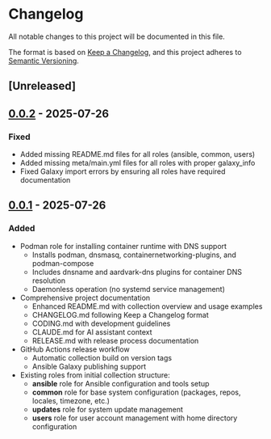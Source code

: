 # Changelog

All notable changes to this project will be documented in this file.

The format is based on [Keep a Changelog](https://keepachangelog.com/en/1.0.0/),
and this project adheres to [Semantic Versioning](https://semver.org/spec/v2.0.0.html).

## [Unreleased]

## [0.0.2] - 2025-07-26

### Fixed
- Added missing README.md files for all roles (ansible, common, users)
- Added missing meta/main.yml files for all roles with proper galaxy_info
- Fixed Galaxy import errors by ensuring all roles have required documentation

## [0.0.1] - 2025-07-26

### Added
- Podman role for installing container runtime with DNS support
  - Installs podman, dnsmasq, containernetworking-plugins, and podman-compose
  - Includes dnsname and aardvark-dns plugins for container DNS resolution
  - Daemonless operation (no systemd service management)
- Comprehensive project documentation
  - Enhanced README.md with collection overview and usage examples
  - CHANGELOG.md following Keep a Changelog format
  - CODING.md with development guidelines
  - CLAUDE.md for AI assistant context
  - RELEASE.md with release process documentation
- GitHub Actions release workflow
  - Automatic collection build on version tags
  - Ansible Galaxy publishing support
- Existing roles from initial collection structure:
  - **ansible** role for Ansible configuration and tools setup
  - **common** role for base system configuration (packages, repos, locales, timezone, etc.)
  - **updates** role for system update management
  - **users** role for user account management with home directory configuration

[0.0.2]: https://github.com/mkbrechtel/sys/compare/v0.0.1...v0.0.2
[0.0.1]: https://github.com/mkbrechtel/sys/releases/tag/v0.0.1